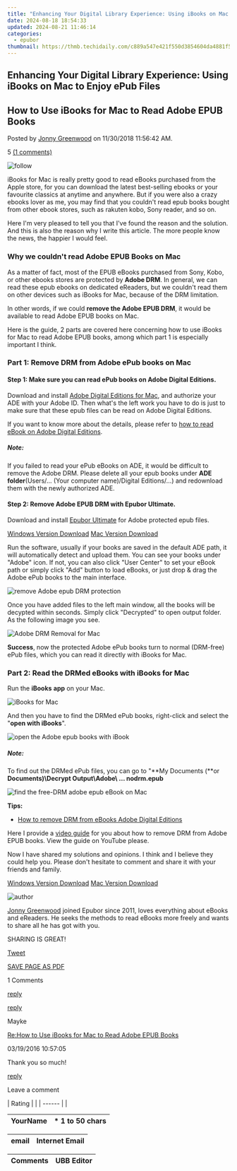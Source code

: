 ```yaml
---
title: "Enhancing Your Digital Library Experience: Using iBooks on Mac to Enjoy ePub Files"
date: 2024-08-18 18:54:33
updated: 2024-08-21 11:46:14
categories:
  - epubor
thumbnail: https://thmb.techidaily.com/c889a547e421f550d3854604da4881f54e6123831fe3b245b44881a2b3d8e123.jpg
---
```


## Enhancing Your Digital Library Experience: Using iBooks on Mac to Enjoy ePub Files

## How to Use iBooks for Mac to Read Adobe EPUB Books

Posted by [Jonny Greenwood](https://plus.google.com/u/0/+JonnyGreenwood999) on 11/30/2018 11:56:42 AM.

5 [(1 comments)](http://www.epubor.com/#comment-area) 



![follow](http://www.epubor.com/images/follow.png)

iBooks for Mac is really pretty good to read eBooks purchased from the Apple store, for you can download the latest best-selling ebooks or your favourite classics at anytime and anywhere. But if you were also a crazy ebooks lover as me, you may find that you couldn't read epub books bought from other ebook stores, such as rakuten kobo, Sony reader, and so on.

Here I'm very pleased to tell you that I've found the reason and the solution. And this is also the reason why I write this article. The more people know the news, the happier I would feel.

### Why we couldn't read Adobe EPUB Books on Mac

As a matter of fact, most of the EPUB eBooks purchased from Sony, Kobo, or other ebooks stores are protected by **Adobe DRM**. In general, we can read these epub ebooks on dedicated eReaders, but we couldn't read them on other devices such as iBooks for Mac, because of the DRM limitation.

In other words, if we could **remove the Adobe EPUB DRM**, it would be available to read Adobe EPUB books on Mac.

Here is the guide, 2 parts are covered here concerning how to use iBooks for Mac to read Adobe EPUB books, among which part 1 is especially important I think. 

### Part 1: Remove DRM from Adobe ePub books on Mac

#### Step 1: Make sure you can read ePub books on Adobe Digital Editions.

Download and install [Adobe Digital Editions for Mac](http://www.adobe.com/products/digital-editions.html), and authorize your ADE with your Adobe ID. Then what's the left work you have to do is just to make sure that these epub files can be read on Adobe Digital Editions.

If you want to know more about the details, please refer to [how to read eBook on Adobe Digital Editions](https://tools.techidaily.com/epubor/products/).

##### Note:

If you failed to read your ePub eBooks on ADE, it would be difficult to remove the Adobe DRM. Please delete all your epub books under **ADE folder**(Users/... (Your computer name)/Digital Editions/...) and redownload them with the newly authorized ADE.

#### Step 2: Remove Adobe EPUB DRM with Epubor Ultimate.

Download and install [Epubor Ultimate](https://tools.techidaily.com/epubor/products/) for Adobe protected epub files.

[Windows Version Download](https://tools.techidaily.com/epubor/ultimate/) [Mac Version Download](https://tools.techidaily.com/epubor/ultimate/) 

Run the software, usually if your books are saved in the default ADE path, it will automatically detect and upload them. You can see your books under "Adobe" icon. If not, you can also click "User Center" to set your eBook path or simply click "Add" button to load eBooks, or just drop & drag the Adobe ePub books to the main interface. 

![remove Adobe epub DRM protection](http://www.epubor.com/images/uppic/read-adobe-epub-on-mac-3.png)

 Once you have added files to the left main window, all the books will be decypted within seconds. Simply click "Decrypted" to open output folder. As the following image you see.

![Adobe DRM Removal for Mac](http://www.epubor.com/images/uppic/read-adobe-epub-on-mac-4.png)

**Success**, now the protected Adobe ePub books turn to normal (DRM-free) ePub files, which you can read it directly with iBooks for Mac.

### Part 2: Read the DRMed eBooks with iBooks for Mac

Run the **iBooks** **app** on your Mac.

![iBooks for Mac](http://www.epubor.com/images/uppic/read-adobe-epub-on-mac-5.png)

And then you have to find the DRMed ePub books, right-click and select the "**open with iBooks**".

![open the Adobe epub books with iBook](http://www.epubor.com/images/uppic/read-adobe-epub-on-mac-6.png)

##### Note:

To find out the DRMed ePub files, you can go to "**My Documents (**or **Documents)\\Decrypt Output\\Adobe\\ ... nodrm.epub**

![find the free-DRM adobe epub eBook on Mac](http://www.epubor.com/images/uppic/read-adobe-epub-on-mac-7.png)

**Tips:**

* [How to remove DRM from eBooks Adobe Digital Editions](https://tools.techidaily.com/epubor/products/)

Here I provide a [video guide](http://www.youtube.com/watch?feature=player%5Fembedded&v=0XE0kES7cHk) for you about how to remove DRM from Adobe EPUB books. View the guide on YouTube please.

Now I have shared my solutions and opinions. I think and I believe they could help you. Please don't hesitate to comment and share it with your friends and family.

[Windows Version Download](https://tools.techidaily.com/epubor/ultimate/) [Mac Version Download](https://tools.techidaily.com/epubor/ultimate/) 

![author](http://www.epubor.com/images/uppic/jonny.png)

[Jonny Greenwood](https://plus.google.com/u/0/+JonnyGreenwood999) joined Epubor since 2011, loves everything about eBooks and eReaders. He seeks the methods to read eBooks more freely and wants to share all he has got with you.

SHARING IS GREAT!

[Tweet](https://twitter.com/share) 

[SAVE PAGE AS PDF](https://tools.techidaily.com/epubor/products/) 



1 Comments

[reply](https://tools.techidaily.com/epubor/products/) 

[reply](https://tools.techidaily.com/epubor/products/) 

Mayke

[Re:How to Use iBooks for Mac to Read Adobe EPUB Books](https://tools.techidaily.com/epubor/products/)

03/19/2016 10:57:05

Thank you so much!

[reply](https://tools.techidaily.com/epubor/products/) 

Leave a comment

| Rating |  |
| ------ |  |

| YourName | \*  1 to 50 chars |
| -------- | ----------------- |

| email | Internet Email |
| ----- | -------------- |

| Comments | UBB Editor |
| -------- | ---------- |

<ins class="adsbygoogle"
     style="display:block"
     data-ad-format="autorelaxed"
     data-ad-client="ca-pub-7571918770474297"
     data-ad-slot="1223367746"></ins>



<ins class="adsbygoogle"
     style="display:block"
     data-ad-client="ca-pub-7571918770474297"
     data-ad-slot="8358498916"
     data-ad-format="auto"
     data-full-width-responsive="true"></ins>
